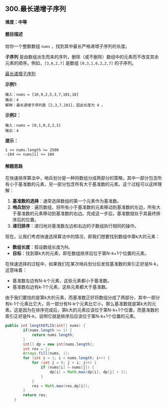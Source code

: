 ## 300.最长递增子序列

**难度：中等**

#### 题目描述

给你一个整数数组 `nums` ，找到其中最长严格递增子序列的长度。

**子序列** 是由数组派生而来的序列，删除（或不删除）数组中的元素而不改变其余元素的顺序。例如，`[3,6,2,7]` 是数组 `[0,3,1,6,2,2,7]` 的子序列。

[最长递增子序列](https://leetcode.cn/problems/longest-increasing-subsequence/description/?envType=study-plan-v2&envId=top-100-liked)

**示例1:**

```
输入：nums = [10,9,2,5,3,7,101,18]
输出：4
解释：最长递增子序列是 [2,3,7,101]，因此长度为 4 。
```

**示例2：**

```
输入：nums = [0,1,0,3,2,3]
输出：4
```

**提示：**

```
1 <= nums.length <= 2500
-104 <= nums[i] <= 104
```

#### 解题思路

在快速排序算法中，哨兵划分是一种将数组分成两部分的策略，其中一部分包含所有小于基准数的元素，另一部分包含所有大于基准数的元素。这个过程可以这样理解：

1. **基准数的选择**：通常选择数组的第一个元素作为基准数。
2. **哨兵划分**：遍历数组，将所有小于基准数的元素移动到基准数的左边，所有大于基准数的元素移动到基准数的右边。完成这一步后，基准数就处于其最终排序后的位置。
3. **递归排序**：递归地对基准数左边和右边的子数组执行相同的操作。

现在，让我们考虑快速选择算法中的情况，即我们想要找到数组中第k大的元素：

- **数组长度**：假设数组长度为N。
- **目标**：找到第k大的元素，即在数组排序后位于第N-k+1个位置的元素。

在快速选择的过程中，如果我们在某次哨兵划分后发现基准数的索引正好是N-k，这意味着：

- 基准数左边有N-k个元素，这些元素都小于基准数。
- 基准数右边有k-1个元素，这些元素都大于基准数。

由于我们要找的是第k大的元素，而基准数正好将数组分成了两部分，其中一部分有k-1个元素比它大，另一部分有N-k个元素比它小，那么基准数就是第k大的元素。这是因为在排序完成后，第k大的元素应该位于第N-k+1个位置，而基准数的索引正好是N-k，说明它就是排序后应该位于第N-k+1个位置的元素。

```java
public int lengthOfLIS(int[] nums) {
        if(nums.length <= 1) {
            return nums.length;
        }
        int[] dp = new int[nums.length];
        int res = 1;
        Arrays.fill(nums, 1);
        for (int i = 1; i < nums.length; i++) {
            for (int j = 0; j < i; j++) {
                if (nums[i] > nums[j]) {
                    dp[i] = Math.max(dp[i], dp[j] + 1);
                }
            }
            res = Math.max(res,dp[i]);
        }
        return res;
    }
```
